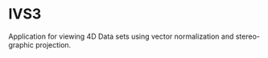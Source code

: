 # IVS3
Application for viewing 4D Data sets using vector normalization and stereo-graphic projection.
